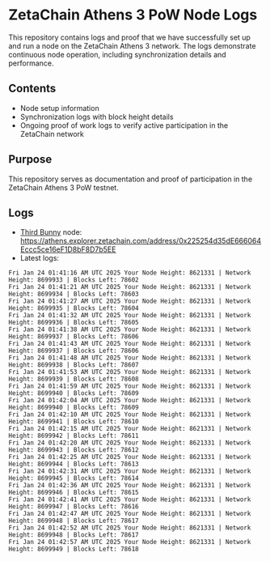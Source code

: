 # ZetaChain Athens 3 PoW Node Logs
This repository contains logs and proof that we have successfully set up and run a node on the ZetaChain Athens 3 network. The logs demonstrate continuous node operation, including synchronization details and performance.

## Contents
- Node setup information
- Synchronization logs with block height details
- Ongoing proof of work logs to verify active participation in the ZetaChain network

## Purpose
This repository serves as documentation and proof of participation in the ZetaChain Athens 3 PoW testnet.

## Logs

- [Third Bunny](https://thirdbunny.xyz/) node: https://athens.explorer.zetachain.com/address/0x225254d35dE666064Eccc5ce16eF1D8bF8D7b5EE
- Latest logs:
```
Fri Jan 24 01:41:16 AM UTC 2025 Your Node Height: 8621331 | Network Height: 8699933 | Blocks Left: 78602
Fri Jan 24 01:41:21 AM UTC 2025 Your Node Height: 8621331 | Network Height: 8699934 | Blocks Left: 78603
Fri Jan 24 01:41:27 AM UTC 2025 Your Node Height: 8621331 | Network Height: 8699935 | Blocks Left: 78604
Fri Jan 24 01:41:32 AM UTC 2025 Your Node Height: 8621331 | Network Height: 8699936 | Blocks Left: 78605
Fri Jan 24 01:41:38 AM UTC 2025 Your Node Height: 8621331 | Network Height: 8699937 | Blocks Left: 78606
Fri Jan 24 01:41:43 AM UTC 2025 Your Node Height: 8621331 | Network Height: 8699937 | Blocks Left: 78606
Fri Jan 24 01:41:48 AM UTC 2025 Your Node Height: 8621331 | Network Height: 8699938 | Blocks Left: 78607
Fri Jan 24 01:41:53 AM UTC 2025 Your Node Height: 8621331 | Network Height: 8699939 | Blocks Left: 78608
Fri Jan 24 01:41:59 AM UTC 2025 Your Node Height: 8621331 | Network Height: 8699940 | Blocks Left: 78609
Fri Jan 24 01:42:04 AM UTC 2025 Your Node Height: 8621331 | Network Height: 8699940 | Blocks Left: 78609
Fri Jan 24 01:42:10 AM UTC 2025 Your Node Height: 8621331 | Network Height: 8699941 | Blocks Left: 78610
Fri Jan 24 01:42:15 AM UTC 2025 Your Node Height: 8621331 | Network Height: 8699942 | Blocks Left: 78611
Fri Jan 24 01:42:20 AM UTC 2025 Your Node Height: 8621331 | Network Height: 8699943 | Blocks Left: 78612
Fri Jan 24 01:42:25 AM UTC 2025 Your Node Height: 8621331 | Network Height: 8699944 | Blocks Left: 78613
Fri Jan 24 01:42:31 AM UTC 2025 Your Node Height: 8621331 | Network Height: 8699945 | Blocks Left: 78614
Fri Jan 24 01:42:36 AM UTC 2025 Your Node Height: 8621331 | Network Height: 8699946 | Blocks Left: 78615
Fri Jan 24 01:42:41 AM UTC 2025 Your Node Height: 8621331 | Network Height: 8699947 | Blocks Left: 78616
Fri Jan 24 01:42:47 AM UTC 2025 Your Node Height: 8621331 | Network Height: 8699948 | Blocks Left: 78617
Fri Jan 24 01:42:52 AM UTC 2025 Your Node Height: 8621331 | Network Height: 8699948 | Blocks Left: 78617
Fri Jan 24 01:42:57 AM UTC 2025 Your Node Height: 8621331 | Network Height: 8699949 | Blocks Left: 78618
```
